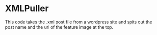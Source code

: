 # XMLPuller
 This code takes the .xml post file from a wordpress site and spits out the post name and the url of the feature image at the top.
